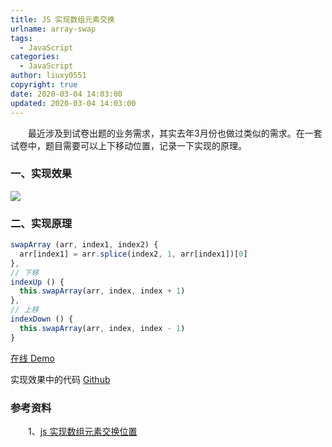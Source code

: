 ```yaml
---
title: JS 实现数组元素交换
urlname: array-swap
tags:
  - JavaScript
categories:
  - JavaScript
author: liuxy0551
copyright: true
date: 2020-03-04 14:03:00
updated: 2020-03-04 14:03:00
---
```



　　最近涉及到试卷出题的业务需求，其实去年3月份也做过类似的需求。在一套试卷中，题目需要可以上下移动位置，记录一下实现的原理。
<!--more-->


### 一、实现效果

![](https://images-hosting.liuxianyu.cn/posts/array-swap/1.png)

### 二、实现原理

``` javascript
swapArray (arr, index1, index2) {
  arr[index1] = arr.splice(index2, 1, arr[index1])[0]
},
// 下移
indexUp () {
  this.swapArray(arr, index, index + 1)
},
// 上移
indexDown () {
  this.swapArray(arr, index, index - 1)
}
```

[在线 Demo](https://my-vue.liuxianyu.cn/array)

实现效果中的代码 [Github](https://github.com/liuxy0551/my-vue/blob/master/src/pages/array.vue#L34)

### 参考资料

&emsp;&emsp;1、[js 实现数组元素交换位置](https://www.cnblogs.com/dearxinli/p/6802151.html)
